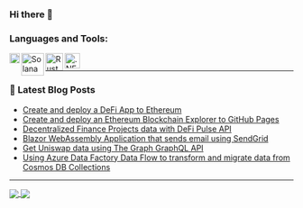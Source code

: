 ### Hi there 👋

### Languages and Tools:
<img align="left" alt="Ethereum" width="18px" src="https://upload.wikimedia.org/wikipedia/commons/thumb/0/05/Ethereum_logo_2014.svg/125px-Ethereum_logo_2014.svg.png" />
<img align="left" alt="Solana" width="40px" src="https://static.coinpaprika.com/coin/sol-solana/logo.png?rev=10608559" />
<img align="left" alt="Rust" width="31px" src="https://upload.wikimedia.org/wikipedia/commons/thumb/d/d5/Rust_programming_language_black_logo.svg/1200px-Rust_programming_language_black_logo.svg.png" />
<img align="left" alt=".NET Core" width="27px" src="https://upload.wikimedia.org/wikipedia/commons/thumb/e/ee/.NET_Core_Logo.svg/1200px-.NET_Core_Logo.svg.png" />
<br />

---

### 📕 Latest Blog Posts
<!-- BLOG-POST-LIST:START -->
- [Create and deploy a DeFi App to Ethereum](https://ethereum.org/en/developers/tutorials/create-and-deploy-a-defi-app/)
- [Create and deploy an Ethereum Blockchain Explorer to GitHub Pages](https://reitter.medium.com/create-and-deploy-an-ethereum-blockchain-explorer-to-github-pages-30800f5b167b)
- [Decentralized Finance Projects data with DeFi Pulse API](https://reitter.medium.com/get-defi-projects-data-with-defi-pulse-api-81721f8e6dd2)
- [Blazor WebAssembly Application that sends email using SendGrid](https://reitter.medium.com/blazor-webassembly-application-that-sends-email-using-sendgrid-ae38dd8de964)
- [Get Uniswap data using The Graph GraphQL API](https://reitter.medium.com/get-uniswap-data-using-the-graph-79d0c6f7b9f2)
- [Using Azure Data Factory Data Flow to transform and migrate data from Cosmos DB Collections](https://reitter.medium.com/using-azure-data-factory-data-flow-to-transform-and-migrate-data-from-cosmos-db-collections-30dbd858eb6d)

<!--
This is a ✨ _special_ ✨ repository because its `README.md` (this file) appears on your GitHub profile.

Here are some ideas to get you started:

- 🔭 I’m currently working on ...
- 🌱 I’m currently learning ...
- 👯 I’m looking to collaborate on ...
- 🤔 I’m looking for help with ...
- 💬 Ask me about ...
- 📫 How to reach me: ...
- 😄 Pronouns: ...
- ⚡ Fun fact: ...
-->

---

<a href="https://github.com/anuraghazra/github-readme-stats">
  <img align="center" src="https://github-readme-stats.vercel.app/api?username=strykerin" />
</a>
<a href="https://github.com/anuraghazra/github-readme-stats">
  <img align="center" src="https://github-readme-stats.vercel.app/api/top-langs/?username=strykerin&layout=compact" />
</a>

